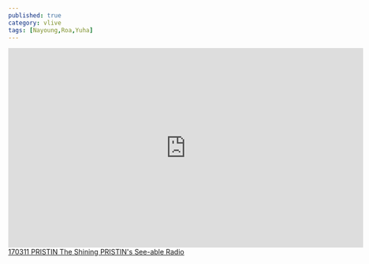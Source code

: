 ```yaml
---
published: true
category: vlive
tags: [Nayoung,Roa,Yuha]
---
```

<iframe src="http://www.vlive.tv/embed/16891" frameborder="no" scrolling="no" marginwidth="0" marginheight="0" WIDTH="720" HEIGHT="405" allowfullscreen></iframe><br /><a href="" target="_blank">170311 PRISTIN The Shining PRISTIN's See-able Radio</a>